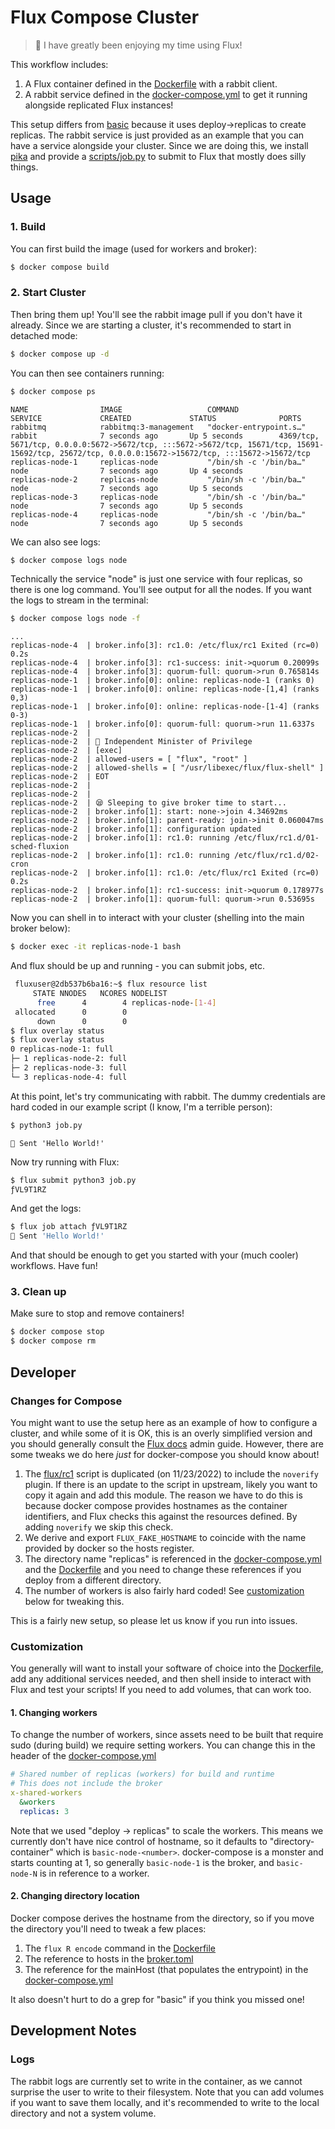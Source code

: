 # Flux Compose Cluster

> 🐧️ I have greatly been enjoying my time using Flux!

This workflow includes:

1. A Flux container defined in the [Dockerfile](Dockerfile) with a rabbit client.
2. A rabbit service defined in the [docker-compose.yml](docker-compose.yml) to get it running alongside replicated Flux instances!

This setup differs from [basic](../basic) because it uses deploy->replicas to create replicas.
The rabbit service is just provided as an example that you can have a service alongside your
cluster. Since we are doing this, we install [pika](https://www.rabbitmq.com/tutorials/tutorial-one-python.html)
and provide a [scripts/job.py](scripts/job.py) to submit to Flux that mostly does silly things.
 
## Usage

### 1. Build

You can first build the image (used for workers and broker):

```bash
$ docker compose build
```

### 2. Start Cluster

Then bring them up! You'll see the rabbit image pull if you don't have it already. 
Since we are starting a cluster, it's recommended to start in detached mode:

```bash
$ docker compose up -d
```

You can then see containers running:

```bash
$ docker compose ps
```
```console
NAME                IMAGE                   COMMAND                  SERVICE             CREATED             STATUS              PORTS
rabbitmq            rabbitmq:3-management   "docker-entrypoint.s…"   rabbit              7 seconds ago       Up 5 seconds        4369/tcp, 5671/tcp, 0.0.0.0:5672->5672/tcp, :::5672->5672/tcp, 15671/tcp, 15691-15692/tcp, 25672/tcp, 0.0.0.0:15672->15672/tcp, :::15672->15672/tcp
replicas-node-1     replicas-node           "/bin/sh -c '/bin/ba…"   node                7 seconds ago       Up 4 seconds        
replicas-node-2     replicas-node           "/bin/sh -c '/bin/ba…"   node                7 seconds ago       Up 5 seconds        
replicas-node-3     replicas-node           "/bin/sh -c '/bin/ba…"   node                7 seconds ago       Up 5 seconds        
replicas-node-4     replicas-node           "/bin/sh -c '/bin/ba…"   node                7 seconds ago       Up 5 seconds   
```

We can also see logs:

```bash
$ docker compose logs node
```

Technically the service "node" is just one service with four replicas, so there is one log command. You'll see output for all the nodes.
If you want the logs to stream in the terminal:

```bash
$ docker compose logs node -f
```
```console
...
replicas-node-4  | broker.info[3]: rc1.0: /etc/flux/rc1 Exited (rc=0) 0.2s
replicas-node-4  | broker.info[3]: rc1-success: init->quorum 0.20099s
replicas-node-4  | broker.info[3]: quorum-full: quorum->run 0.765814s
replicas-node-1  | broker.info[0]: online: replicas-node-1 (ranks 0)
replicas-node-1  | broker.info[0]: online: replicas-node-[1,4] (ranks 0,3)
replicas-node-1  | broker.info[0]: online: replicas-node-[1-4] (ranks 0-3)
replicas-node-1  | broker.info[0]: quorum-full: quorum->run 11.6337s
replicas-node-2  | 
replicas-node-2  | 🦊 Independent Minister of Privilege
replicas-node-2  | [exec]
replicas-node-2  | allowed-users = [ "flux", "root" ]
replicas-node-2  | allowed-shells = [ "/usr/libexec/flux/flux-shell" ]	
replicas-node-2  | EOT
replicas-node-2  | 
replicas-node-2  | 
replicas-node-2  | 😪 Sleeping to give broker time to start...
replicas-node-2  | broker.info[1]: start: none->join 4.34692ms
replicas-node-2  | broker.info[1]: parent-ready: join->init 0.060047ms
replicas-node-2  | broker.info[1]: configuration updated
replicas-node-2  | broker.info[1]: rc1.0: running /etc/flux/rc1.d/01-sched-fluxion
replicas-node-2  | broker.info[1]: rc1.0: running /etc/flux/rc1.d/02-cron
replicas-node-2  | broker.info[1]: rc1.0: /etc/flux/rc1 Exited (rc=0) 0.2s
replicas-node-2  | broker.info[1]: rc1-success: init->quorum 0.178977s
replicas-node-2  | broker.info[1]: quorum-full: quorum->run 0.53695s
```

Now you can shell in to interact with your cluster (shelling into the main broker below):

```bash
$ docker exec -it replicas-node-1 bash
```

And flux should be up and running - you can submit jobs, etc.

```bash
 fluxuser@2db537b6ba16:~$ flux resource list
     STATE NNODES   NCORES NODELIST
      free      4        4 replicas-node-[1-4]
 allocated      0        0 
      down      0        0 
$ flux overlay status
$ flux overlay status
0 replicas-node-1: full
├─ 1 replicas-node-2: full
├─ 2 replicas-node-3: full
└─ 3 replicas-node-4: full
```

At this point, let's try communicating with rabbit. The dummy credentials
are hard coded in our example script (I know, I'm a terrible person):

```bash
$ python3 job.py
```
```console
👋️ Sent 'Hello World!'
```

Now try running with Flux:

```bash
$ flux submit python3 job.py 
ƒVL9T1RZ
```

And get the logs:

```bash
$ flux job attach ƒVL9T1RZ
👋️ Sent 'Hello World!'
```

And that should be enough to get you started with your (much cooler) workflows.
Have fun!

### 3. Clean up

Make sure to stop and remove containers!

```bash
$ docker compose stop
$ docker compose rm
```

## Developer

### Changes for Compose

You might want to use the setup here as an example of how to configure a cluster,
and while some of it is OK, this is an overly simplified version and you should
generally consult the [Flux docs](https://flux-framework.readthedocs.io/en/latest/adminguide.html)
admin guide. However, there are some tweaks we do here _just_ for docker-compose you should know about!

1. The [flux/rc1](flux/rc1) script is duplicated (on 11/23/2022) to include the `noverify` plugin. If there is an update to the script in upstream, likely you want to copy it again and add this module. The reason we have to do this is because docker compose provides hostnames as the container identifiers, and Flux checks this against the resources defined. By adding `noverify` we skip this check.
2. We derive and export `FLUX_FAKE_HOSTNAME` to coincide with the name provided by docker so the hosts register.
3. The directory name "replicas" is referenced in the [docker-compose.yml](docker-compose.yml) and the [Dockerfile](Dockerfile) and you need to change these references if you deploy from a different directory.
4. The number of workers is also fairly hard coded! See [customization](#customization) below for tweaking this.

This is a fairly new setup, so please let us know if you run into issues.

### Customization

You generally will want to install your software of choice into the [Dockerfile](Dockerfile),
add any additional services needed, and then shell inside to interact with Flux and test your scripts!
If you need to add volumes, that can work too.

#### 1. Changing workers

To change the number of workers, since assets need to be built that require sudo (during build)
we require setting workers. You can change this in the header of the [docker-compose.yml](docker-compose.yml)

```yaml
# Shared number of replicas (workers) for build and runtime
# This does not include the broker
x-shared-workers
  &workers
  replicas: 3
```

Note that we used "deploy -> replicas" to scale the workers. This means we currently don't have nice
control of hostname, so it defaults to "directory-container" which is `basic-node-<number>`.
docker-compose is a monster and starts counting at 1, so generally `basic-node-1` is the broker,
and `basic-node-N` is in reference to a worker.

#### 2. Changing directory location

Docker compose derives the hostname from the directory, so if you move the directory you'll need to tweak
a few places:

1. The `flux R encode` command in the [Dockerfile](Dockerfile)
2. The reference to hosts in the [broker.toml](flux/broker.toml)
3. The reference for the mainHost (that populates the entrypoint) in the [docker-compose.yml](docker-compose.yml)

It also doesn't hurt to do a grep for "basic" if you think you missed one!

## Development Notes

### Logs 

The rabbit logs are currently set to write in the container, as we cannot surprise the user to write to their filesystem. Note that
you can add volumes if you want to save them locally, and it's recommended to write to the local directory and not a system volume.
